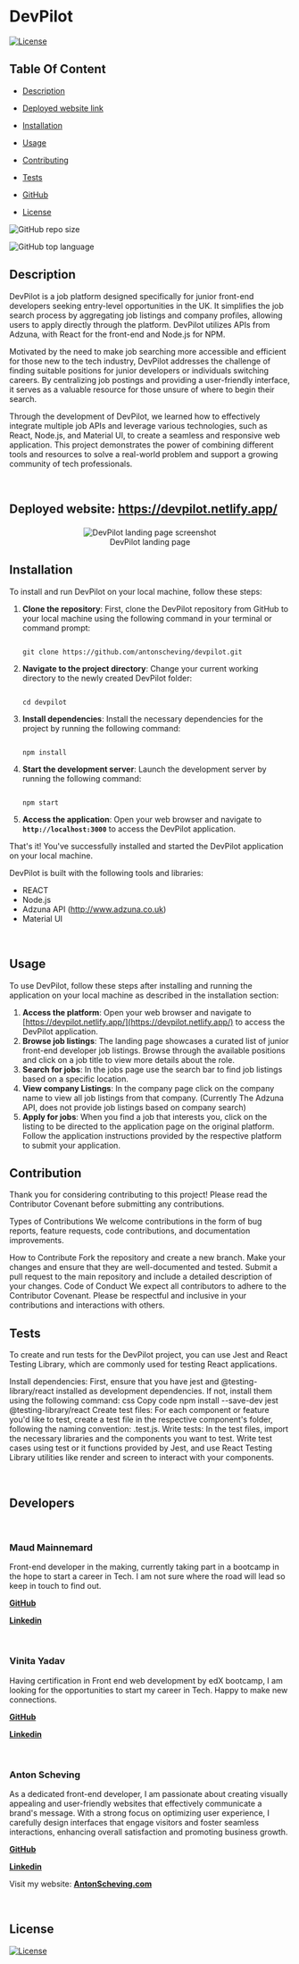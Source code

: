 # **DevPilot**

  [![License](https://img.shields.io/static/v1?label=License&message=MIT&color=blue&?style=plastic&logo=appveyor)](https://opensource.org/license/MIT)



## Table Of Content

- [Description](#description)
- [Deployed website link](#deployedWebsite)
- [Installation](#installation)
- [Usage](#usage)
- [Contributing](#contribution)
- [Tests](#tests)
- [GitHub](#github)

- [License](#license)




![GitHub repo size](https://img.shields.io/github/repo-size/AntonScheving/devpilot?style=plastic)

  ![GitHub top language](https://img.shields.io/github/languages/top/AntonScheving/devpilot?style=plastic)



## **Description**

  DevPilot is a job platform designed specifically for junior front-end developers seeking entry-level opportunities in the UK. It simplifies the job search process by aggregating job listings and company profiles, allowing users to apply directly through the platform. DevPilot utilizes APIs from Adzuna, with React for the front-end and Node.js for NPM.

Motivated by the need to make job searching more accessible and efficient for those new to the tech industry, DevPilot addresses the challenge of finding suitable positions for junior developers or individuals switching careers. By centralizing job postings and providing a user-friendly interface, it serves as a valuable resource for those unsure of where to begin their search.

Through the development of DevPilot, we learned how to effectively integrate multiple job APIs and leverage various technologies, such as React, Node.js, and Material UI, to create a seamless and responsive web application. This project demonstrates the power of combining different tools and resources to solve a real-world problem and support a growing community of tech professionals.

<br>

## **<p>Deployed website: <strong><a href="https://devpilot.netlify.app/">https://devpilot.netlify.app/</a></strong>**





<p align="center">
  <img alt="DevPilot landing page screenshot" [Screenshot] src="public/images/DevPilotMainScreenshot.png"><br>
DevPilot landing page
</p>





## **Installation**

To install and run DevPilot on your local machine, follow these steps:

1. **Clone the repository**: First, clone the DevPilot repository from GitHub to your local machine using the following command in your terminal or command prompt:
    
    ```
    
    git clone https://github.com/antonscheving/devpilot.git
    
    ```
    
2. **Navigate to the project directory**: Change your current working directory to the newly created DevPilot folder:
    
    ```
    
    cd devpilot
    
    ```
    
3. **Install dependencies**: Install the necessary dependencies for the project by running the following command:
    
    ```
    
    npm install
    
    ```
    
4. **Start the development server**: Launch the development server by running the following command:
    
    ```
    
    npm start
    
    ```
    
5. **Access the application**: Open your web browser and navigate to **`http://localhost:3000`** to access the DevPilot application.

That's it! You've successfully installed and started the DevPilot application on your local machine.





DevPilot is built with the following tools and libraries: <ul><li>REACT</li> <li>Node.js</li> <li>Adzuna API (http://www.adzuna.co.uk)</li> <li>Material UI</li></ul>


<br>


## **Usage**

To use DevPilot, follow these steps after installing and running the application on your local machine as described in the installation section:

1. **Access the platform**: Open your web browser and navigate to [https://devpilot.netlify.app/](https://devpilot.netlify.app/) to access the DevPilot application.
2. **Browse job listings**: The landing page showcases a curated list of junior front-end developer job listings. Browse through the available positions and click on a job title to view more details about the role.
3. **Search for jobs**: In the jobs page use the search bar to find job listings based on a specific location. 
4. **View company Listings**: In the company page click on the company name to view all job listings from that company. (Currently The Adzuna API, does not provide job listings based on company search)
5. **Apply for jobs**: When you find a job that interests you, click on the listing to be directed to the application page on the original platform. Follow the application instructions provided by the respective platform to submit your application.






## **Contribution**
 
Thank you for considering contributing to this project! Please read the Contributor Covenant before submitting any contributions.

Types of Contributions
We welcome contributions in the form of bug reports, feature requests, code contributions, and documentation improvements.

How to Contribute
Fork the repository and create a new branch.
Make your changes and ensure that they are well-documented and tested.
Submit a pull request to the main repository and include a detailed description of your changes.
Code of Conduct
We expect all contributors to adhere to the Contributor Covenant. Please be respectful and inclusive in your contributions and interactions with others.






## **Tests**
 
To create and run tests for the DevPilot project, you can use Jest and React Testing Library, which are commonly used for testing React applications.

Install dependencies: First, ensure that you have jest and @testing-library/react installed as development dependencies. If not, install them using the following command:
css
Copy code
npm install --save-dev jest @testing-library/react
Create test files: For each component or feature you'd like to test, create a test file in the respective component's folder, following the naming convention: <ComponentName>.test.js.
Write tests: In the test files, import the necessary libraries and the components you want to test. Write test cases using test or it functions provided by Jest, and use React Testing Library utilities like render and screen to interact with your components.



<br>


## **Developers**

<br>

### **Maud Mainnemard**

<p>Front-end developer in the making, currently taking part in a bootcamp in the hope to start a career in Tech. I am not sure where the road will lead so keep in touch to find out.</p>
<a href="https://github.com/maudmain"><strong>GitHub</a></strong>

<a href="https://www.linkedin.com/in/maud-mainnemard/"><strong>Linkedin</a></strong>

<br>

### **Vinita Yadav**

<p>Having certification in Front end web development by edX bootcamp, I am looking for the opportunities to start my career in Tech. Happy to make new connections.</p>
<a href="https://github.com/Vinita686"><strong>GitHub</a></strong>

<a href="https://www.linkedin.com/in/yadav-vinita/"><strong>Linkedin</a></strong>

<br>

### **Anton Scheving**

<p>As a dedicated front-end developer, I am passionate about creating visually appealing and user-friendly websites that effectively communicate a brand's message. With a strong focus on optimizing user experience, I carefully design interfaces that engage visitors and foster seamless interactions, enhancing overall satisfaction and promoting business growth.</p>
<a href="https://github.com/AntonScheving"><strong>GitHub</a></strong>

<a href="https://www.linkedin.com/in/antonscheving/"><strong>Linkedin</a></strong>

<p>Visit my website: <strong><a href="www.antonscheving.com">AntonScheving.com</a></strong></p>

<br>

## License

[![License](https://img.shields.io/static/v1?label=Licence&message=MIT&color=blue)](https://opensource.org/license/MIT)


